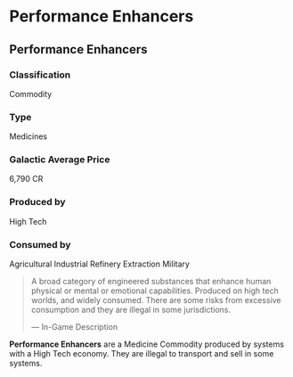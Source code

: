 # Performance Enhancers
## Performance Enhancers

### Classification

Commodity

### Type

Medicines

### Galactic Average Price

6,790 CR

### Produced by

High Tech

### Consumed by

Agricultural
Industrial
Refinery
Extraction
Military

> 
> 
> A broad category of engineered substances that enhance human physical or mental or emotional capabilities. Produced on high tech worlds, and widely consumed. There are some risks from excessive consumption and they are illegal in some jurisdictions.
> 
> 
> — In-Game Description
> 

**Performance Enhancers** are a Medicine Commodity produced by systems with a High Tech economy. They are illegal to transport and sell in some systems.